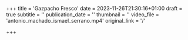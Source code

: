 +++
title = 'Gazpacho Fresco'
date = 2023-11-26T21:30:16+01:00
draft = true
subtitle = ''
publication_date = ''
thumbnail = ''
video_file = 'antonio_machado_ismael_serrano.mp4'
original_link = '/'

+++
